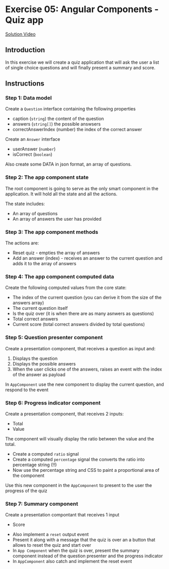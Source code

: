 # Exercise 05: Angular Components - Quiz app
[Solution Video](https://youtu.be/O4A1Mn81wnE)

## Introduction
In this exercise we will create a quiz application that will ask the user a list of single choice questions and will finally present a summary and score.

## Instructions
### Step 1: Data model
Create a `Question` interface containing the following properties
- caption (`string`) the content of the question
- answers (`string[]`) the possible answsers
- correctAnswerIndex (number) the index of the correct answer

Create an `Answer` interface 
- userAnswer (`number`)
- isCorrect (`boolean`)

Also create some DATA in json format, an array of questions.

### Step 2: The app component state
The root component is going to serve as the only smart component in the application. It will hold all the state and all the actions. 

The state includes:
- An array of questions
- An array of answers the user has provided

### Step 3: The app component methods
The actions are: 

- Reset quiz - empties the array of answers
- Add an answer (index) - receives an answer to the current question and adds it to the array of answers

### Step 4: The app component computed data
Create the following computed values from the core state:

- The index of the current question (you can derive it from the size of the answers array)
- The current question itself
- Is the quiz over (it is when there are as many asnwers as questions)
- Total correct answers
- Current score (total correct answers divided by total questions)

### Step 5: Question presenter component
Create a presentation component, that receives a question as input and:
1. Displays the question
2. Displays the possible answers
3. When the user clicks one of the answers, raises an event with the index of the answer as payload

In `AppComponent` use the new component to display the current question, and respond to the event

### Step 6: Progress indicator component
Create a presentation component, that receives 2 inputs:
- Total
- Value

The component will visually display the ratio between the value and the total.
- Create a computed `ratio` signal 
- Create a computed `percentage` signal the converts the ratio into percentage string (!!)
- Now use the percentage string and CSS to paint a proportional area of the component

Use this new component in the `AppComponent` to present to the user the progress of the quiz

### Step 7: Summary component
Create a presentation compontant that receives 1 input
- Score

* Also implement a `reset` output event
* Present it along with a message that the quiz is over an a button that allows to reset the quiz and start over
* In `App Component` when the quiz is over, present the summary component instead of the question presenter and the progress indicator
* In `AppComponent` also catch and implement the reset event






